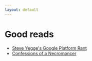 ```yaml
---
layout: default
---
```


# Good reads
- [Steve Yegge's Google Platform Rant](https://gist.github.com/chitchcock/1281611)
- [Confessions of a Necromancer](http://hintjens.com/blog:125)
